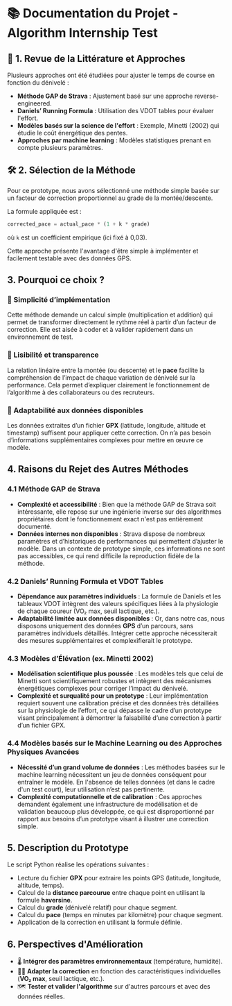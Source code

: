 # 📚 Documentation du Projet - Algorithm Internship Test

## 🔎 1. Revue de la Littérature et Approches

Plusieurs approches ont été étudiées pour ajuster le temps de course en fonction du dénivelé :

- **Méthode GAP de Strava** : Ajustement basé sur une approche reverse-engineered.
- **Daniels’ Running Formula** : Utilisation des VDOT tables pour évaluer l'effort.
- **Modèles basés sur la science de l'effort** : Exemple, Minetti (2002) qui étudie le coût énergétique des pentes.
- **Approches par machine learning** : Modèles statistiques prenant en compte plusieurs paramètres.

## 🛠️ 2. Sélection de la Méthode

Pour ce prototype, nous avons sélectionné une méthode simple basée sur un facteur de correction proportionnel au grade de la montée/descente.

La formule appliquée est :

```python
corrected_pace = actual_pace * (1 + k * grade)
```
où `k` est un coefficient empirique (ici fixé à 0,03).

Cette approche présente l'avantage d'être simple à implémenter et facilement testable avec des données GPS.


## 3. Pourquoi ce choix ?

### 🔹 Simplicité d’implémentation
Cette méthode demande un calcul simple (multiplication et addition) qui permet de transformer directement le rythme réel à partir d’un facteur de correction. Elle est aisée à coder et à valider rapidement dans un environnement de test.

### 🔹 Lisibilité et transparence
La relation linéaire entre la montée (ou descente) et le **pace** facilite la compréhension de l’impact de chaque variation de dénivelé sur la performance. Cela permet d’expliquer clairement le fonctionnement de l’algorithme à des collaborateurs ou des recruteurs.

### 🔹 Adaptabilité aux données disponibles
Les données extraites d’un fichier **GPX** (latitude, longitude, altitude et timestamp) suffisent pour appliquer cette correction. On n’a pas besoin d’informations supplémentaires complexes pour mettre en œuvre ce modèle.

## 4. Raisons du Rejet des Autres Méthodes

### 4.1 Méthode GAP de Strava
- **Complexité et accessibilité** : Bien que la méthode GAP de Strava soit intéressante, elle repose sur une ingénierie inverse sur des algorithmes propriétaires dont le fonctionnement exact n'est pas entièrement documenté.
- **Données internes non disponibles** : Strava dispose de nombreux paramètres et d’historiques de performances qui permettent d’ajuster le modèle. Dans un contexte de prototype simple, ces informations ne sont pas accessibles, ce qui rend difficile la reproduction fidèle de la méthode.

### 4.2 Daniels’ Running Formula et VDOT Tables
- **Dépendance aux paramètres individuels** : La formule de Daniels et les tableaux VDOT intègrent des valeurs spécifiques liées à la physiologie de chaque coureur (VO₂ max, seuil lactique, etc.).
- **Adaptabilité limitée aux données disponibles** : Or, dans notre cas, nous disposons uniquement des données **GPS** d’un parcours, sans paramètres individuels détaillés. Intégrer cette approche nécessiterait des mesures supplémentaires et complexifierait le prototype.

### 4.3 Modèles d’Élévation (ex. Minetti 2002)
- **Modélisation scientifique plus poussée** : Les modèles tels que celui de Minetti sont scientifiquement robustes et intègrent des mécanismes énergétiques complexes pour corriger l’impact du dénivelé.
- **Complexité et surqualité pour un prototype** : Leur implémentation requiert souvent une calibration précise et des données très détaillées sur la physiologie de l’effort, ce qui dépasse le cadre d’un prototype visant principalement à démontrer la faisabilité d’une correction à partir d’un fichier GPX.

### 4.4 Modèles basés sur le Machine Learning ou des Approches Physiques Avancées
- **Nécessité d’un grand volume de données** : Les méthodes basées sur le machine learning nécessitent un jeu de données conséquent pour entraîner le modèle. En l'absence de telles données (et dans le cadre d'un test court), leur utilisation n’est pas pertinente.
- **Complexité computationnelle et de calibration** : Ces approches demandent également une infrastructure de modélisation et de validation beaucoup plus développée, ce qui est disproportionné par rapport aux besoins d’un prototype visant à illustrer une correction simple.

## 5. Description du Prototype
Le script Python réalise les opérations suivantes :
- Lecture du fichier **GPX** pour extraire les points GPS (latitude, longitude, altitude, temps).
- Calcul de la **distance parcourue** entre chaque point en utilisant la formule **haversine**.
- Calcul du **grade** (dénivelé relatif) pour chaque segment.
- Calcul du **pace** (temps en minutes par kilomètre) pour chaque segment.
- Application de la correction en utilisant la formule définie.

## 6. Perspectives d'Amélioration
- 🌡️ **Intégrer des paramètres environnementaux** (température, humidité).
- 🏃‍♂️ **Adapter la correction** en fonction des caractéristiques individuelles (**VO₂ max**, seuil lactique, etc.).
- 🗺️ **Tester et valider l'algorithme** sur d'autres parcours et avec des données réelles.

